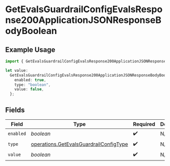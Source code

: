 # GetEvalsGuardrailConfigEvalsResponse200ApplicationJSONResponseBodyBoolean

## Example Usage

```typescript
import { GetEvalsGuardrailConfigEvalsResponse200ApplicationJSONResponseBodyBoolean } from "@orq-ai/node/models/operations";

let value:
  GetEvalsGuardrailConfigEvalsResponse200ApplicationJSONResponseBodyBoolean = {
    enabled: true,
    type: "boolean",
    value: false,
  };
```

## Fields

| Field                                                                                            | Type                                                                                             | Required                                                                                         | Description                                                                                      |
| ------------------------------------------------------------------------------------------------ | ------------------------------------------------------------------------------------------------ | ------------------------------------------------------------------------------------------------ | ------------------------------------------------------------------------------------------------ |
| `enabled`                                                                                        | *boolean*                                                                                        | :heavy_check_mark:                                                                               | N/A                                                                                              |
| `type`                                                                                           | [operations.GetEvalsGuardrailConfigType](../../models/operations/getevalsguardrailconfigtype.md) | :heavy_check_mark:                                                                               | N/A                                                                                              |
| `value`                                                                                          | *boolean*                                                                                        | :heavy_check_mark:                                                                               | N/A                                                                                              |